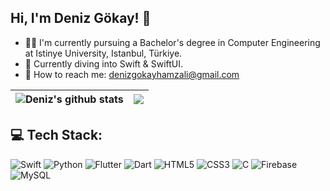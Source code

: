 <!-- Simple bio and stats -->
## Hi, I'm Deniz Gökay! 👋

- 👨‍🎓 I'm currently pursuing a Bachelor's degree in Computer Engineering at Istinye University, Istanbul, Türkiye.
- 🔭 Currently diving into Swift & SwiftUI.
- 📧 How to reach me: denizgokayhamzali@gmail.com

<!-- GitHub stats from https://github.com/anuraghazra/github-readme-stats -->
| <img align="center" src="https://github-readme-stats.vercel.app/api?username=DenizGokayHamzali&show_icons=true&theme=tokyonight" alt="Deniz's github stats" /> | <img align="center" src="https://github-readme-stats.vercel.app/api/top-langs/?username=DenizGokayHamzali&layout=compact&theme=tokyonight"/> |
| ------------- | ------------- |

## 💻 Tech Stack:
![Swift](https://img.shields.io/badge/swift-F54A2A?style=for-the-badge&logo=swift&logoColor=white)
![Python](https://img.shields.io/badge/python-3670A0?style=for-the-badge&logo=python&logoColor=ffdd54)
![Flutter](https://img.shields.io/badge/Flutter-%2302569B.svg?style=for-the-badge&logo=Flutter&logoColor=white)
![Dart](https://img.shields.io/badge/dart-%230175C2.svg?style=for-the-badge&logo=dart&logoColor=white)
![HTML5](https://img.shields.io/badge/html5-%23E34F26.svg?style=for-the-badge&logo=html5&logoColor=white)
![CSS3](https://img.shields.io/badge/css3-%231572B6.svg?style=for-the-badge&logo=css3&logoColor=white)
![C](https://img.shields.io/badge/c-%2300599C.svg?style=for-the-badge&logo=c&logoColor=white)
![Firebase](https://img.shields.io/badge/firebase-%23039BE5.svg?style=for-the-badge&logo=firebase)
![MySQL](https://img.shields.io/badge/mysql-%2300000f.svg?style=for-the-badge&logo=mysql&logoColor=white)
